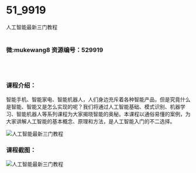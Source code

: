 # 51_9919
人工智能最新三门教程
<br/></br>
<h3>微:mukewang8 资源编号：529919</h3>
<br/></br>
<h3>课程介绍：</h3>
<p>智能手机、智能家电、智能机器人，人们身边充斥着各种智能产品，但是究竟什么是智能、智能又是怎么实现的呢？我们将通过<a title="查看与 人工智能 相关的文章" target="_blank">人工智能</a>基础、模式识别、机器学习、智能机器人等系列课程为大家揭晓智能的奥秘。本课程以通俗易懂的案例，为大家讲解<a title="查看与 人工智能 相关的文章" target="_blank">人工智能</a>的基本概念、原理和方法，是人工智能入门的不二选择。</p>
<p><img src="https://www.ko996.com/wp-content/uploads/img/2020/01/1-39-300x168.png" alt="人工智能最新三门教程"></p>
<div class="info-desc">
<h3>课程截图：</h3>
<p><img src="https://www.ko996.com/wp-content/uploads/img/2020/01/11-41.png" alt="人工智能最新三门教程"></p>
<p>&nbsp;</p>


			
</div>
